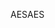 <span data-ttu-id="aa718-101">AES</span><span class="sxs-lookup"><span data-stu-id="aa718-101">AES</span></span>